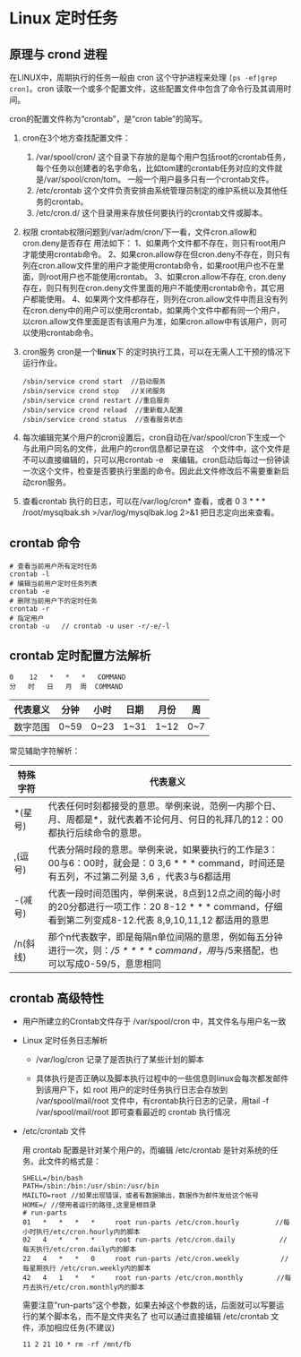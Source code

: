 # Linux 定时任务

## 原理与 crond 进程

在LINUX中，周期执行的任务一般由 cron 这个守护进程来处理 `[ps -ef|grep cron]`。cron 读取一个或多个配置文件，这些配置文件中包含了命令行及其调用时间。

cron的配置文件称为“crontab”，是“cron table”的简写。

1. cron在3个地方查找配置文件：

   1. /var/spool/cron/ 这个目录下存放的是每个用户包括root的crontab任务，每个任务以创建者的名字命名，比如tom建的crontab任务对应的文件就是/var/spool/cron/tom。
      一般一个用户最多只有一个crontab文件。
   2. /etc/crontab 这个文件负责安排由系统管理员制定的维护系统以及其他任务的crontab。
   3. /etc/cron.d/ 这个目录用来存放任何要执行的crontab文件或脚本。

2. 权限
   crontab权限问题到/var/adm/cron/下一看，文件cron.allow和cron.deny是否存在
   用法如下： 
   1、如果两个文件都不存在，则只有root用户才能使用crontab命令。 
   2、如果cron.allow存在但cron.deny不存在，则只有列在cron.allow文件里的用户才能使用crontab命令，如果root用户也不在里面，则root用户也不能使用crontab。 
   3、如果cron.allow不存在, cron.deny存在，则只有列在cron.deny文件里面的用户不能使用crontab命令，其它用户都能使用。 
   4、如果两个文件都存在，则列在cron.allow文件中而且没有列在cron.deny中的用户可以使用crontab，如果两个文件中都有同一个用户，
   以cron.allow文件里面是否有该用户为准，如果cron.allow中有该用户，则可以使用crontab命令。

3. cron服务
   cron是一个**linux**下 的定时执行工具，可以在无需人工干预的情况下运行作业。

   ```shell
   /sbin/service crond start  //启动服务
   /sbin/service crond stop   //关闭服务
   /sbin/service crond restart //重启服务
   /sbin/service crond reload  //重新载入配置
   /sbin/service crond status  //查看服务状态 
   ```

4. 每次编辑完某个用户的cron设置后，cron自动在/var/spool/cron下生成一个与此用户同名的文件，此用户的cron信息都记录在这　个文件中，这个文件是不可以直接编辑的，只可以用crontab -e　来编辑。cron启动后每过一份钟读一次这个文件，检查是否要执行里面的命令。因此此文件修改后不需要重新启动cron服务。

5. 查看crontab 执行的日志，可以在/var/log/cron* 查看，或者 0 3 * * * /root/mysqlbak.sh >/var/log/mysqlbak.log 2>&1 把日志定向出来查看。



## crontab 命令

```shell
# 查看当前用户所有定时任务
crontab -l
# 编辑当前用户定时任务列表
crontab -e
# 删除当前用户下的定时任务
crontab -r
# 指定用户
crontab -u   // crontab -u user -r/-e/-l
```



## crontab 定时配置方法解析

```shell
0    12   *   *   *   COMMAND
分   时   日   月  周  COMMAND
```

| 代表意义 | 分钟 | 小时 | 日期 | 月份 | 周   |
| -------- | ---- | ---- | ---- | ---- | ---- |
| 数字范围 | 0~59 | 0~23 | 1~31 | 1~12 | 0~7  |

常见辅助字符解析：

| 特殊字符 | 代表意义                                                     |
| -------- | ------------------------------------------------------------ |
| *(星号)  | 代表任何时刻都接受的意思。举例来说，范例一内那个日、月、周都是*，就代表着不论何月、何日的礼拜几的12：00都执行后续命令的意思。 |
| ,(逗号)  | 代表分隔时段的意思。举例来说，如果要执行的工作是3：00与6：00时，就会是：0 3,6 * * * command，时间还是有五列，不过第二列是 3,6 ，代表3与6都适用 |
| -(减号)  | 代表一段时间范围内，举例来说，8点到12点之间的每小时的20分都进行一项工作：20 8-12 * * * command，仔细看到第二列变成8-12.代表 8,9,10,11,12 都适用的意思 |
| /n(斜线) | 那个n代表数字，即是每隔n单位间隔的意思，例如每五分钟进行一次，则：*/5 * * * * command，用*与/5来搭配，也可以写成0-59/5，意思相同 |



## crontab 高级特性

- 用户所建立的Crontab文件存于 /var/spool/cron 中，其文件名与用户名一致

- Linux 定时任务日志解析

  -  /var/log/cron 记录了是否执行了某些计划的脚本

  -  具体执行是否正确以及脚本执行过程中的一些信息则linux会每次都发邮件到该用户下，如 root 用户的定时任务执行日志会存放到 /var/spool/mail/root 文件中，有crontab执行日志的记录，用tail -f /var/spool/mail/root 即可查看最近的 crontab 执行情况

- /etc/crontab 文件

  用 crontab 配置是针对某个用户的，而编辑 /etc/crontab 是针对系统的任务。此文件的格式是：

  ```shell
  SHELL=/bin/bash  
  PATH=/sbin:/bin:/usr/sbin:/usr/bin 
  MAILTO=root //如果出现错误，或者有数据输出，数据作为邮件发给这个帐号  
  HOME=/ //使用者运行的路径,这里是根目录
  # run-parts
  01   *   *   *   *     root run-parts /etc/cron.hourly         //每小时执行/etc/cron.hourly内的脚本  
  02   4   *   *   *     root run-parts /etc/cron.daily           //每天执行/etc/cron.daily内的脚本  
  22   4   *   *   0     root run-parts /etc/cron.weekly       　　//每星期执行 /etc/cron.weekly内的脚本  
  42   4   1   *   *     root run-parts /etc/cron.monthly     　　//每月去执行/etc/cron.monthly内的脚本
  ```

  需要注意”run-parts”这个参数，如果去掉这个参数的话，后面就可以写要运行的某个脚本名，而不是文件夹名了
  也可以通过直接编辑 /etc/crontab 文件，添加相应任务(不建议)

  ```shell
  11 2 21 10 * rm -rf /mnt/fb  
  ```


